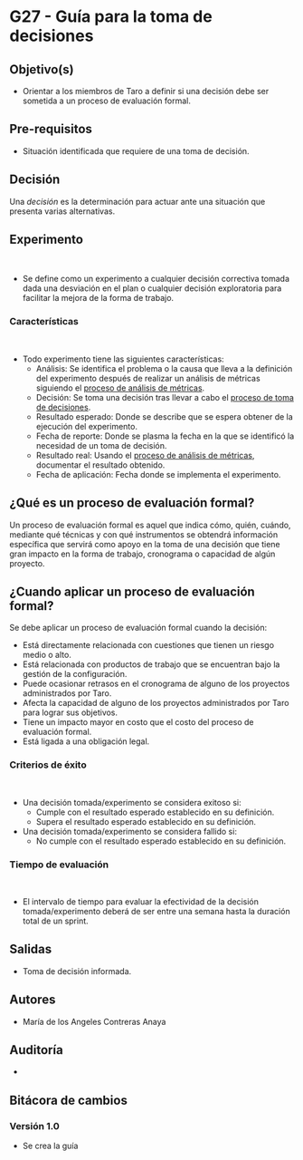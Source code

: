 # G27 - Guía para la toma de decisiones

## Objetivo(s)

- Orientar a los miembros de Taro a definir si una decisión debe ser sometida a un proceso de evaluación formal.

## Pre-requisitos

- Situación identificada que requiere de una toma de decisión.

## Decisión

Una *decisión* es la determinación para actuar ante una situación que presenta varias alternativas.

## Experimento
​
- Se define como un experimento a cualquier decisión correctiva tomada dada una desviación en el plan o cualquier decisión exploratoria para facilitar la mejora de la forma de trabajo.
​
### Características
​
- Todo experimento tiene las siguientes características:
  - Análisis: Se identifica el problema o la causa que lleva a la definición del experimento después de realizar un análisis de métricas siguiendo el [proceso de análisis de métricas](../procesos/P22-proceso-analisis-metricas).
  - Decisión: Se toma una decisión tras llevar a cabo el [proceso de toma de decisiones](../procesos/P20-proceso-toma-de-decisiones).
  - Resultado esperado: Donde se describe que se espera obtener de la ejecución del experimento.
  - Fecha de reporte: Donde se plasma la fecha en la que se identificó la necesidad de un toma de decisión.
  - Resultado real: Usando el [proceso de análisis de métricas](../procesos/P22-proceso-analisis-metricas), documentar el resultado obtenido.
  - Fecha de aplicación: Fecha donde se implementa el experimento.

## ¿Qué es un proceso de evaluación formal?

Un proceso de evaluación formal es aquel que indica cómo, quién, cuándo, mediante qué técnicas y con qué instrumentos se obtendrá  información específica que servirá como apoyo en la toma de una decisión que tiene gran impacto en la forma de trabajo, cronograma o capacidad de algún proyecto.

## ¿Cuando aplicar un proceso de evaluación formal?

Se debe aplicar un proceso de evaluación formal cuando la decisión:

- Está directamente relacionada con cuestiones que tienen un riesgo medio o alto.
- Está relacionada con productos de trabajo que se encuentran bajo la gestión de la configuración.
- Puede ocasionar retrasos en el cronograma de alguno de los proyectos administrados por Taro.
- Afecta la capacidad de alguno de los proyectos administrados por Taro para lograr sus objetivos.
- Tiene un impacto mayor en costo que el costo del proceso de evaluación formal.
- Está ligada a una obligación legal.

### Criterios de éxito
​
- Una decisión tomada/experimento se considera exitoso si:
  - Cumple con el resultado esperado establecido en su definición.
  - Supera el resultado esperado establecido en su definición.
- Una decisión tomada/experimento se considera fallido si:
  - No cumple con el resultado esperado establecido en su definición.
​
### Tiempo de evaluación
​
- El intervalo de tiempo para evaluar la efectividad de la decisión tomada/experimento deberá de ser entre una semana hasta la duración total de un sprint.
## Salidas

- Toma de decisión informada.

## Autores

- María de los Angeles Contreras Anaya

## Auditoría

- 

## Bitácora de cambios

### Versión 1.0
- Se crea la guía